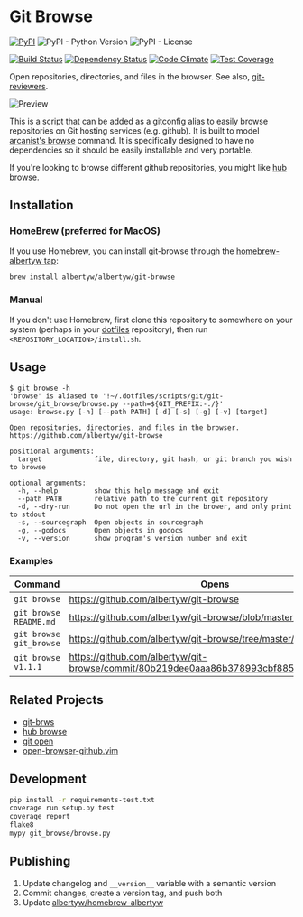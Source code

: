 Git Browse
==========

[![PyPI](https://img.shields.io/pypi/v/git-browse)](https://pypi.org/project/git-browse/)
![PyPI - Python Version](https://img.shields.io/pypi/pyversions/git-browse)
![PyPI - License](https://img.shields.io/pypi/l/git-browse)

[![Build Status](https://drone.albertyw.com/api/badges/albertyw/git-browse/status.svg)](https://drone.albertyw.com/albertyw/git-browse)
[![Dependency Status](https://pyup.io/repos/github/albertyw/git-browse/shield.svg)](https://pyup.io/repos/github/albertyw/git-browse/)
[![Code Climate](https://codeclimate.com/github/albertyw/git-browse/badges/gpa.svg)](https://codeclimate.com/github/albertyw/git-browse)
[![Test Coverage](https://codeclimate.com/github/albertyw/git-browse/badges/coverage.svg)](https://codeclimate.com/github/albertyw/git-browse/coverage)


Open repositories, directories, and files in the browser. See also,
[git-reviewers](https://github.com/albertyw/git-reviewer).

![Preview](https://user-images.githubusercontent.com/3151040/28054498-e7cb0746-65c9-11e7-882e-dbf612f5b075.gif)

This is a script that can be added as a gitconfig alias to easily browse
repositories on Git hosting services (e.g. github). It is built to model
[arcanist's browse](https://github.com/phacility/arcanist/blob/master/src/workflow/ArcanistBrowseWorkflow.php)
command. It is specifically designed to have no
dependencies so it should be easily installable and very portable.

If you're looking to browse different github repositories, you might
like [hub browse](https://github.com/github/hub/blob/master/commands/browse.go).

Installation
------------

### HomeBrew (preferred for MacOS)

If you use Homebrew, you can install git-browse through the
[homebrew-albertyw tap](https://github.com/albertyw/homebrew-albertyw>):

```bash
brew install albertyw/albertyw/git-browse
```

### Manual

If you don't use Homebrew, first clone this repository to somewhere on
your system (perhaps in your [dotfiles](https://github.com/albertyw/dotfiles) repository), then run
`<REPOSITORY_LOCATION>/install.sh`.

Usage
-----

```
$ git browse -h
'browse' is aliased to '!~/.dotfiles/scripts/git/git-browse/git_browse/browse.py --path=${GIT_PREFIX:-./}'
usage: browse.py [-h] [--path PATH] [-d] [-s] [-g] [-v] [target]

Open repositories, directories, and files in the browser. https://github.com/albertyw/git-browse

positional arguments:
  target             file, directory, git hash, or git branch you wish to browse

optional arguments:
  -h, --help         show this help message and exit
  --path PATH        relative path to the current git repository
  -d, --dry-run      Do not open the url in the brower, and only print to stdout
  -s, --sourcegraph  Open objects in sourcegraph
  -g, --godocs       Open objects in godocs
  -v, --version      show program's version number and exit
```

### Examples

| Command                 | Opens                                                                                    |
|-------------------------|------------------------------------------------------------------------------------------|
| `git browse`            | <https://github.com/albertyw/git-browse>                                                 |
| `git browse README.md`  | <https://github.com/albertyw/git-browse/blob/master/README.md>                           |
| `git browse git_browse` | <https://github.com/albertyw/git-browse/tree/master/git_browse/>                         |
| `git browse v1.1.1`     | <https://github.com/albertyw/git-browse/commit/80b219dee0aaa86b378993cbf88511126b813c5f> |

Related Projects
----------------

- [git-brws](https://github.com/rhysd/git-brws)
- [hub browse](https://hub.github.com/)
- [git open](https://github.com/paulirish/git-open)
- [open-browser-github.vim](https://github.com/tyru/open-browser-github.vim)

Development
-----------

```bash
pip install -r requirements-test.txt
coverage run setup.py test
coverage report
flake8
mypy git_browse/browse.py
```

Publishing
----------

1.  Update changelog and `__version__` variable with a semantic version
2.  Commit changes, create a version tag, and push both
3.  Update [albertyw/homebrew-albertyw](https://github.com/albertyw/homebrew-albertyw)

